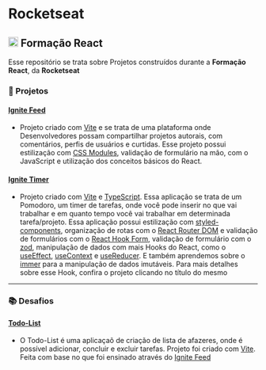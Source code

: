 # Rocketseat

## <img src="https://cdn.jsdelivr.net/gh/devicons/devicon@latest/icons/react/react-original.svg" width="20" /> Formação React

Esse repositório se trata sobre Projetos construídos durante a **Formação React**, da **Rocketseat**

### 💼 Projetos

#### [Ignite Feed](https://github.com/Gustavo-Nasc/react-training-rocketseat/tree/main/ignite-feed)
- Projeto criado com [Vite](https://vitejs.dev/) e se trata de uma plataforma onde Desenvolvedores possam compartilhar projetos autorais, com comentários, perfis de usuários e curtidas. Esse projeto possui estilização com [CSS Modules](https://github.com/css-modules/css-modules), validação de formulário na mão, com o JavaScript e utilização dos conceitos básicos do React.

#### [Ignite Timer](https://github.com/Gustavo-Nasc/react-training-rocketseat/tree/main/ignite-timer)
- Projeto criado com [Vite](https://vitejs.dev/) e [TypeScript](https://www.typescriptlang.org/). Essa aplicação se trata de um Pomodoro, um timer de tarefas, onde você pode inserir no que vai trabalhar e em quanto tempo você vai trabalhar em determinada tarefa/projeto. Essa aplicação possui estilização com [styled-components](https://styled-components.com/), organização de rotas com o [React Router DOM](https://reactrouter.com/en/main) e validação de formulários com o [React Hook Form](https://react-hook-form.com/), validação de formulário com o [zod](https://zod.dev/), manipulação de dados com mais Hooks do React, como o [useEffect](https://react.dev/reference/react/useEffect), [useContext](https://react.dev/reference/react/useContext) e [useReducer](https://react.dev/reference/react/useReducer). E também aprendemos sobre o [immer](https://immerjs.github.io/immer/) para a manipulação de dados imutáveis. Para mais detalhes sobre esse Hook, confira o projeto clicando no título do mesmo

---

### 📚 Desafios

#### [Todo-List](https://github.com/Gustavo-Nasc/react-training-rocketseat/tree/main/todo-list)
- O Todo-List é uma aplicaçaõ de criação de lista de afazeres, onde é possível adicionar, concluir e excluir tarefas. Projeto foi criado com [Vite](https://vitejs.dev/). Feita com base no que foi ensinado através do [Ignite Feed](https://github.com/Gustavo-Nasc/react-training-rocketseat/tree/main/ignite-feed)
